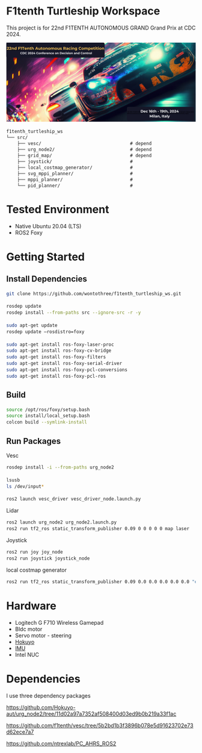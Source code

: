 # F1tenth Turtleship Workspace

This project is for 22nd F1TENTH AUTONOMOUS GRAND Grand Prix at CDC 2024.

![](./icons/f1tenth_cdc_2024_banner.png)


    f1tenth_turtleship_ws
    └── src/
        ├── vesc/                                 # depend
        ├── urg_node2/                            # depend
        ├── grid_map/                             # depend
        ├── joystick/                             #
        ├── local_costmap_generator/              # 
        ├── svg_mppi_planner/                     # 
        ├── mppi_planner/                         # 
        └── pid_planner/                          #

# Tested Environment

- Native Ubuntu 20.04 (LTS)
- ROS2 Foxy

# Getting Started

## Install Dependencies

```bash
git clone https://github.com/wontothree/f1tenth_turtleship_ws.git

rosdep update
rosdep install --from-paths src --ignore-src -r -y

sudo apt-get update
rosdep update —rosdistro=foxy

sudo apt-get install ros-foxy-laser-proc
sudo apt-get install ros-foxy-cv-bridge
sudo apt-get install ros-foxy-filters
sudo apt-get install ros-foxy-serial-driver
sudo apt-get install ros-foxy-pcl-conversions
sudo apt-get install ros-foxy-pcl-ros
```

## Build

```bash
source /opt/ros/foxy/setup.bash
source install/local_setup.bash
colcon build --symlink-install
```

## Run Packages

Vesc

```bash
rosdep install -i --from-paths urg_node2

lsusb
ls /dev/input*

ros2 launch vesc_driver vesc_driver_node.launch.py
```

Lidar

```bash
ros2 launch urg_node2 urg_node2.launch.py
ros2 run tf2_ros static_transform_publisher 0.09 0 0 0 0 0 map laser
```

Joystick

```bash
ros2 run joy joy_node
ros2 run joystick joystick_node
```

local costmap generator

```bash
ros2 run tf2_ros static_transform_publisher 0.09 0.0 0.0 0.0 0.0 0.0 "ego_racecar/laser" "ego_racecar/base_link"
```

# Hardware

- Logitech G F710 Wireless Gamepad
- Bldc motor
- Servo motor - steering
- [Hokuyo](https://www.hokuyo-aut.jp/search/single.php?serial=167)
- [IMU](https://www.devicemart.co.kr/goods/view?no=15136719&srsltid=AfmBOoqRikGmc_8O2PogU1WQg-s3Kz6dxdQenrYfrV1s8TG_qI2BBXvy)
- Intel NUC

# Dependencies

I use three dependency packages

https://github.com/Hokuyo-aut/urg_node2/tree/11d02a97a7352af508400d03ed9b0b219a33f1ac

https://github.com/f1tenth/vesc/tree/5b2bd1b3f3896b078e5d91623702e73d62ece7a7

https://github.com/ntrexlab/PC_AHRS_ROS2

